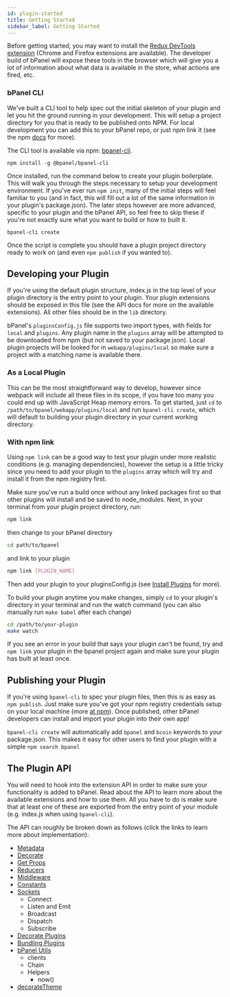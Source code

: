 ```yaml
---
id: plugin-started
title: Getting Started
sidebar_label: Getting Started
---
```


Before getting started, you may want to install the [Redux DevTools extension](https://github.com/zalmoxisus/redux-devtools-extension) (Chrome and Firefox extensions are available). The developer build of bPanel will expose these tools in the browser which will give you a lot of information about what data is available in the store, what actions are fired, etc.

### bPanel CLI
We've built a CLI tool to help spec out the initial skeleton of your plugin and let you hit the ground running in your development. This will setup a project directory for you that is ready to be published onto NPM. For local development you can add this to your bPanel repo, or just npm link it (see the npm [docs](https://docs.npmjs.com/cli/link) for more).

The CLI tool is available via npm: [bpanel-cli](https://www.npmjs.com/package/@bpanel/bpanel-cli).
```shell
npm install -g @bpanel/bpanel-cli
```

Once installed, run the command below to create your plugin boilerplate. This will walk you through the steps necessary to setup your development environment. If you've ever run `npm init`, many of the initial steps will feel familiar to you (and in fact, this will fill out a lot of the same information in your plugin's package.json). The later steps however are more advanced, specific to your plugin and the bPanel API, so feel free to skip these if you're not exactly sure what you want to build or how to built it.

```shell
bpanel-cli create
```

Once the script is complete you should have a plugin project directory ready to work on (and even `npm publish` if you wanted to).

## Developing your Plugin
If you're using the default plugin structure, index.js in the top level of your plugin directory is the entry point to your plugin. Your plugin extensions should be exposed in this file (see the API docs for more on the available extensions). All other files should be in the `lib` directory.

bPanel's `pluginsConfig.js` file supports two import types, with fields for `local` and `plugins`. Any plugin name in the `plugins` array will be attempted to be downloaded from npm (but not saved to your package.json). Local plugin projects will be looked for in `webapp/plugins/local` so make sure a project with a matching name is available there.

### As a Local Plugin
This can be the most straightforward way to develop, however since webpack will include all these files in its scope,
if you have too many you could end up with JavaScript Heap memory errors. To get started, just `cd` to `/path/to/bpanel/webapp/plugins/local` and run `bpanel-cli create`, which will default to building your plugin directory in your current working directory.

### With npm link
Using `npm link` can be a good way to test your plugin under more realistic conditions (e.g. managing dependencies), however the setup is a little tricky since you need to add your plugin to the `plugins` array which will try and install it from the npm registry first.

Make sure you've run a build once without any linked packages first so that other plugins will install and be saved to node_modules. Next, in your terminal from your plugin project directory, run:

```bash
npm link
```

then change to your bPanel directory

```bash
cd path/to/bpanel
```

and link to your plugin

```bash
npm link [PLUGIN_NAME]
```

Then add your plugin to your pluginsConfig.js (see [Install Plugins](/docs/install-plugins.html) for more).

To build your plugin anytime you make changes, simply `cd` to your plugin's directory in your terminal and run the watch command (you can also manually run `make babel` after each change)

```bash
cd /path/to/your-plugin
make watch
```

If you see an error in your build that says your plugin can't be found, try and `npm link` your plugin in the bpanel project again and make sure your plugin has built at least once.

## Publishing your Plugin
If you're using `bpanel-cli` to spec your plugin files, then this is as easy as `npm publish`. Just make sure you've got your npm registry credentials setup on your local machine (more [at npm](https://docs.npmjs.com/cli/publish)). Once published, other bPanel developers can install and import your plugin into their own app!

`bpanel-cli create` will automatically add `bpanel` and `bcoin` keywords to your package.json. This makes it easy for other users to find your plugin with a simple `npm search bpanel`

## The Plugin API
You will need to hook into the extension API in order to make sure your functionality is added to bPanel. Read about the API to learn more about the available extensions and how to use them. All you have to do is make sure that at least one of these are exported from the entry point of your module (e.g. index.js when using `bpanel-cli`).

The API can roughly be broken down as follows (click the links to learn more about implementation):
- [Metadata](/docs/api-metadata.html)
- [Decorate](/docs/api-decorate.html)
- [Get Props](/docs/api-getprops.html)
- [Reducers](/docs/api-reducers.html)
- [Middleware](/docs/api-middleware.html)
- [Constants](/docs/api-constants.html)
- [Sockets](/docs/api-sockets.html)
  - Connect
  - Listen and Emit
  - Broadcast
  - Dispatch
  - Subscribe
- [Decorate Plugins](/docs/api-decorate-plugins.html)
- [Bundling Plugins](/docs/api-bundling-plugins.html)
- [bPanel Utils](/docs/bpanel-utils.html)
  - clients
  - Chain
  - Helpers
    - now()
- [decorateTheme](/docs/theming-started.html#bpanel-webapp-plugins-local-mytheme-indexjs)